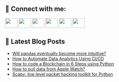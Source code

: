 ## 🔎 Connect with me:
[<img height="32" width="40" src="https://cdn.jsdelivr.net/npm/simple-icons@v5/icons/telegram.svg" />](https://t.me/bullbesh)
[<img height="32" width="40" src="https://cdn.jsdelivr.net/npm/simple-icons@v5/icons/vk.svg" />](https://vk.com/bullbesh)
[<img height="32" width="40" src="https://cdn.jsdelivr.net/npm/simple-icons@v5/icons/twitter.svg" />](https://twitter.com/bullbesh1)
[<img height="32" width="40" src="https://cdn.jsdelivr.net/npm/simple-icons@v5/icons/instagram.svg" />](https://www.instagram.com/bullbesh)
[<img height="32" width="40" src="https://cdn.jsdelivr.net/npm/simple-icons@v5/icons/reddit.svg" />](https://www.reddit.com/user/bullbesh)
[<img height="32" width="40" src="https://cdn.jsdelivr.net/npm/simple-icons@v5/icons/youtube.svg" />](https://www.youtube.com/channel/UCtfjRs6uzgq5mfm8S06WTcg)

## 📕 Latest Blog Posts
<!-- BLOG-POST-LIST:START -->
- [Will pandas eventually become more intuitive?](https://www.reddit.com/r/Python/comments/ulrhff/will_pandas_eventually_become_more_intuitive/)
- [How to Automate Data Analytics Using CI/CD](https://www.reddit.com/r/Python/comments/ulqv1c/how_to_automate_data_analytics_using_cicd/)
- [How to code a Blockchain in 6 Steps using Python](https://www.reddit.com/r/Python/comments/ulq8nc/how_to_code_a_blockchain_in_6_steps_using_python/)
- [How to pull data from Apple Watch?](https://www.reddit.com/r/Python/comments/ulq28z/how_to_pull_data_from_apple_watch/)
- [Scapy: low level packet hacking toolkit for Python](https://www.reddit.com/r/Python/comments/ulprow/scapy_low_level_packet_hacking_toolkit_for_python/)
<!-- BLOG-POST-LIST:END -->
